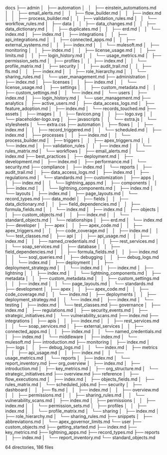 docs
├── admin
│   ├── automation
│   │   ├── einstein_automations.md
│   │   ├── email_alerts.md
│   │   ├── flow_builder.md
│   │   ├── index.md
│   │   ├── process_builder.md
│   │   ├── validation_rules.md
│   │   └── workflow_rules.md
│   ├── data
│   │   ├── data_changes.md
│   │   ├── data_dictionary.md
│   │   ├── duplicates.md
│   │   ├── erd.md
│   │   └── index.md
│   ├── index.md
│   ├── integrations
│   │   ├── api_integrations.md
│   │   ├── connected_apps.md
│   │   ├── external_systems.md
│   │   ├── index.md
│   │   └── mulesoft.md
│   ├── monitoring
│   │   ├── index.md
│   │   ├── license_usage.md
│   │   ├── limits.md
│   │   ├── login_history.md
│   │   └── usage_metrics.md
│   ├── permission_sets.md
│   ├── profiles
│   │   ├── index.md
│   │   └── profile_matrix.md
│   ├── security
│   │   ├── audit_trail.md
│   │   ├── fls.md
│   │   ├── index.md
│   │   ├── role_hierarchy.md
│   │   └── sharing_rules.md
│   └── user_management.md
├── administration
│   ├── index.md
│   ├── licenses
│   │   ├── index.md
│   │   └── license_usage.md
│   ├── settings
│   │   ├── custom_metadata.md
│   │   ├── custom_settings.md
│   │   └── index.md
│   └── users
│       ├── index.md
│       ├── login_history.md
│       └── user_management.md
├── analytics
│   ├── active_users.md
│   ├── data_access_logs.md
│   ├── feature_adoption.md
│   ├── index.md
│   └── records_touched.md
├── assets
│   ├── images
│   │   ├── favicon.png
│   │   ├── logo.svg
│   │   └── placeholder-logo.svg
│   ├── javascripts
│   │   └── extra.js
│   └── stylesheets
│       └── extra.css
├── automation
│   ├── flows
│   │   ├── index.md
│   │   ├── record_triggered.md
│   │   └── scheduled.md
│   ├── index.md
│   ├── processes
│   │   ├── index.md
│   │   └── process_builder.md
│   ├── triggers
│   │   ├── apex_triggers.md
│   │   └── index.md
│   ├── validation_rules
│   │   ├── index.md
│   │   └── rules_matrix.md
│   └── workflows
│       ├── email_alerts.md
│       └── index.md
├── best_practices
│   ├── deployment.md
│   ├── development.md
│   ├── index.md
│   ├── performance.md
│   └── security.md
├── compliance
│   ├── index.md
│   └── reports
│       ├── audit_trail.md
│       ├── data_access_logs.md
│       ├── index.md
│       ├── regulations.md
│       └── standards.md
├── customization
│   ├── apps
│   │   ├── index.md
│   │   └── lightning_apps.md
│   ├── components
│   │   ├── index.md
│   │   └── lightning_components.md
│   ├── index.md
│   └── layouts
│       ├── index.md
│       ├── page_layouts.md
│       └── record_types.md
├── data_model
│   ├── fields
│   │   ├── data_dictionary.md
│   │   ├── field_dependencies.md
│   │   ├── formula_fields.md
│   │   └── index.md
│   ├── index.md
│   ├── objects
│   │   ├── custom_objects.md
│   │   ├── index.md
│   │   └── standard_objects.md
│   └── relationships
│       ├── erd.md
│       └── index.md
├── developer
│   ├── apex
│   │   ├── apex_code.md
│   │   ├── apex_triggers.md
│   │   ├── code_coverage.md
│   │   ├── index.md
│   │   └── test_classes.md
│   ├── api
│   │   ├── api_usage.md
│   │   ├── index.md
│   │   ├── named_credentials.md
│   │   ├── rest_services.md
│   │   └── soap_services.md
│   ├── database
│   │   ├── field_dependencies.md
│   │   ├── formula_fields.md
│   │   ├── index.md
│   │   └── soql_queries.md
│   ├── debugging
│   │   ├── debug_logs.md
│   │   └── index.md
│   ├── deployment
│   │   ├── deployment_strategy.md
│   │   └── index.md
│   ├── index.md
│   ├── lightning
│   │   ├── index.md
│   │   └── lightning_components.md
│   ├── metadata
│   │   ├── custom_metadata.md
│   │   ├── custom_settings.md
│   │   ├── index.md
│   │   └── page_layouts.md
│   └── standards.md
├── development
│   ├── apex
│   │   ├── apex_code.md
│   │   ├── code_coverage.md
│   │   └── index.md
│   ├── deployments
│   │   ├── deployment_strategy.md
│   │   └── index.md
│   ├── index.md
│   └── testing
│       ├── index.md
│       └── test_classes.md
├── governance
│   ├── index.md
│   ├── regulations.md
│   ├── security_events.md
│   ├── strategic_initiatives.md
│   └── vulnerability_scans.md
├── index.md
├── integrations
│   ├── apis
│   │   ├── index.md
│   │   ├── rest_services.md
│   │   └── soap_services.md
│   ├── external_services
│   │   ├── connected_apps.md
│   │   ├── index.md
│   │   └── named_credentials.md
│   ├── index.md
│   └── middleware
│       ├── index.md
│       └── mulesoft.md
├── introduction.md
├── monitoring
│   ├── index.md
│   ├── logs
│   │   ├── debug_logs.md
│   │   └── index.md
│   ├── metrics
│   │   ├── api_usage.md
│   │   ├── index.md
│   │   └── usage_metrics.md
│   └── reports
│       ├── index.md
│       └── report_inventory.md
├── org_overview
│   ├── index.md
│   ├── introduction.md
│   ├── key_metrics.md
│   ├── org_structure.md
│   └── strategic_initiatives.md
├── overview.md
├── reference
│   ├── flow_executions.md
│   ├── index.md
│   ├── objects_fields.md
│   ├── rules_matrix.md
│   └── scheduled_jobs.md
├── security
│   ├── dashboard
│   │   ├── fls.md
│   │   ├── index.md
│   │   ├── overview.md
│   │   ├── permissions.md
│   │   ├── sharing_rules.md
│   │   └── vulnerability_scans.md
│   ├── index.md
│   ├── permissions
│   │   ├── index.md
│   │   └── permission_sets.md
│   ├── profiles
│   │   ├── index.md
│   │   └── profile_matrix.md
│   └── sharing
│       ├── index.md
│       ├── role_hierarchy.md
│       └── sharing_rules.md
├── snippets
│   ├── abbreviations.md
│   └── apex_governor_limits.md
└── user
    ├── custom_objects.md
    ├── getting_started.md
    ├── index.md
    ├── key_metrics.md
    ├── lightning_apps.md
    ├── record_types.md
    ├── reports
    │   ├── index.md
    │   └── report_inventory.md
    └── standard_objects.md

64 directories, 186 files
